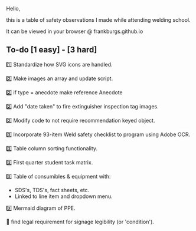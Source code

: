 Hello,

this is a table of safety observations I made while attending welding school.

It can be viewed in your browser @ frankburgs.github.io

## To-do [1 easy] - [3 hard]

1️⃣ Standardize how SVG icons are handled.

2️⃣ Make images an array and update script.

2️⃣ if type = anecdote make reference Anecdote

2️⃣ Add "date taken" to fire extinguisher inspection tag images.

2️⃣ Modify code to not require recommendation keyed object.

3️⃣ Incorporate 93-item Weld safety checklist to program using Adobe OCR.

3️⃣ Table column sorting functionality.

3️⃣ First quarter student task matrix.

3️⃣ Table of consumibles & equipment with:
- SDS's, TDS's, fact sheets, etc.
- Linked to line item and dropdown menu.

3️⃣ Mermaid diagram of PPE.

🦺 find legal requirement for signage legibility (or 'condition').